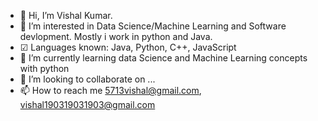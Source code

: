 - 👋 Hi, I’m Vishal Kumar.
- 👀 I’m interested in Data Science/Machine Learning and Software devlopment. Mostly i work in python and Java.
-  ☑ Languages known: Java, Python, C++, JavaScript 
- 🌱 I’m currently learning data Science and Machine Learning concepts with python
- 💞️ I’m looking to collaborate on ...
- 📫 How to reach me 5713vishal@gmail.com, vishal190319031903@gmail.com

<!---
vishal-936/vishal-936 is a ✨ special ✨ repository because its `README.md` (this file) appears on your GitHub profile.
You can click the Preview link to take a look at your changes.
--->
